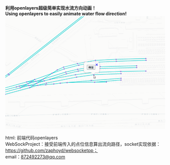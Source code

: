 **利用openlayers超级简单实现水流方向动画！**<br>
**Using openlayers to easily animate water flow direction!**<br>
![demonstrate](https://github.com/chen21749/ConnectivityAnalysis/blob/main/picture/demonstrate.gif)


html: 前端代码openlayers <br>
WebSockProject：接受前端传入的点位信息算出流向路径，socket实现依据：https://github.com/zaphoyd/websocketpp；<br>
email：872492273@qq.com
